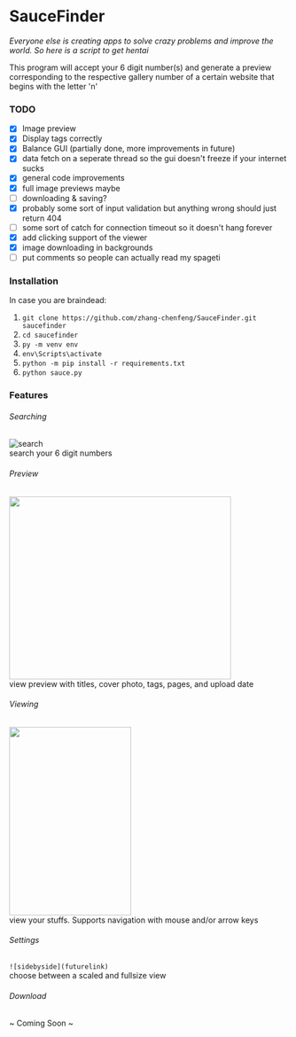 # SauceFinder
*Everyone else is creating apps to solve crazy problems and improve the world. So here is a script to get hentai*

This program will accept your 6 digit number(s) and generate a preview corresponding to the respective gallery number of a certain website that begins with the letter 'n'


### TODO
- [x] Image preview
- [x] Display tags correctly
- [x] Balance GUI (partially done, more improvements in future)
- [x] data fetch on a seperate thread so the gui doesn't freeze if your internet sucks
- [x] general code improvements
- [x] full image previews maybe
- [ ] downloading & saving?
- [x] probably some sort of input validation but anything wrong should just return 404
- [ ] some sort of catch for connection timeout so it doesn't hang forever
- [x] add clicking support of the viewer
- [x] image downloading in backgrounds
- [ ] put comments so people can actually read my spageti

### Installation
In case you are braindead:
1. `git clone https://github.com/zhang-chenfeng/SauceFinder.git saucefinder`
2. `cd saucefinder`
3. `py -m venv env`
4. `env\Scripts\activate`
5. `python -m pip install -r requirements.txt`
6. `python sauce.py`

### Features

###### Searching
![search](https://cdn.discordapp.com/attachments/509538544457351193/677597134543126598/unknown.png)\
search your 6 digit numbers

###### Preview
<img src="https://cdn.discordapp.com/attachments/509538544457351193/677663577200525335/unknown.png" width="400" height="330">\
view preview with titles, cover photo, tags, pages, and upload date

###### Viewing
<img src=https://cdn.discordapp.com/attachments/509538544457351193/677663974543589406/unknown.png width="220" height="340">\
view your stuffs. Supports navigation with mouse and/or arrow keys

###### Settings
`![sidebyside](futurelink)`\
choose between a scaled and fullsize view

###### Download 
~ Coming Soon ~
